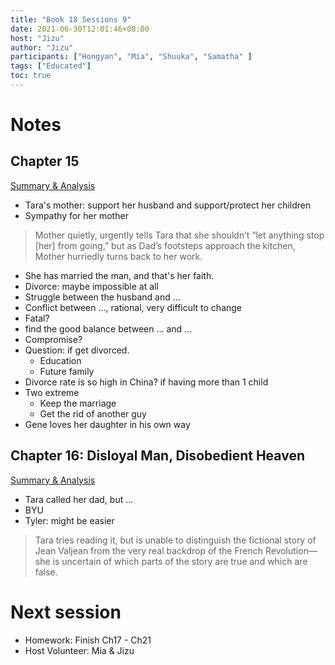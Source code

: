 ```yaml
---
title: "Book 18 Sessions 9"
date: 2021-06-30T12:01:46+08:00
host: "Jizu"
author: "Jizu"
participants: ["Hongyan", "Mia", "Shuuka", "Samatha" ]
tags: ["Educated"]
toc: true
---
```


# Notes

## Chapter 15

[Summary & Analysis](https://www.litcharts.com/lit/educated/chapter-15-no-more-a-child)


- Tara's mother: support her husband and support/protect her children
- Sympathy for her mother

> Mother quietly, urgently tells Tara that she shouldn’t “let anything stop [her] from going,” but as Dad’s footsteps approach the kitchen, Mother hurriedly turns back to her work. 

- She has married the man, and that's her faith.
- Divorce: maybe impossible at all
- Struggle between the husband and ...
- Conflict between ...,  rational, very difficult to change
- Fatal? 
- find the good balance between ... and ...
- Compromise? 
- Question: if get divorced.
  - Education
  - Future family
- Divorce rate is so high in China? if having more than 1 child
- Two extreme
    - Keep the marriage
    - Get the rid of another guy
- Gene loves her daughter in his own way



## Chapter 16: Disloyal Man, Disobedient Heaven

[Summary & Analysis](https://www.litcharts.com/lit/educated/chapter-16-disloyal-man-disobedient-heaven)


- Tara called her dad, but ...
- BYU 
- Tyler: might be easier

> Tara tries reading it, but is unable to distinguish the fictional story of Jean Valjean from the very real backdrop of the French Revolution—she is uncertain of which parts of the story are true and which are false. 

# Next session

- Homework: Finish Ch17 - Ch21
- Host Volunteer: Mia & Jizu
